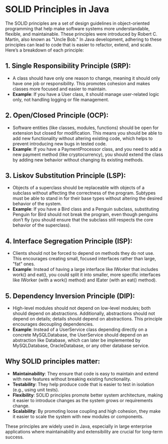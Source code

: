 # SOLID Principles in Java

The SOLID principles are a set of design guidelines in object-oriented programming that help make software systems more understandable, flexible, and maintainable. These principles were introduced by Robert C. Martin, also known as "Uncle Bob." In Java development, adhering to these principles can lead to code that is easier to refactor, extend, and scale. Here’s a breakdown of each principle:

## 1. Single Responsibility Principle (SRP):
- A class should have only one reason to change, meaning it should only have one job or responsibility. This promotes cohesion and makes classes more focused and easier to maintain.
- **Example**: If you have a User class, it should manage user-related logic only, not handling logging or file management.

## 2. Open/Closed Principle (OCP):
- Software entities (like classes, modules, functions) should be open for extension but closed for modification. This means you should be able to add new functionality without altering existing code, which helps to prevent introducing new bugs in tested code.
- **Example**: If you have a PaymentProcessor class, and you need to add a new payment method (like cryptocurrency), you should extend the class by adding new behavior without changing its existing methods.

## 3. Liskov Substitution Principle (LSP):
- Objects of a superclass should be replaceable with objects of a subclass without affecting the correctness of the program. Subtypes must be able to stand in for their base types without altering the desired behavior of the system.
- **Example**: If you have a Bird class and a Penguin subclass, substituting Penguin for Bird should not break the program, even though penguins don’t fly (you should ensure that the subclass still respects the core behavior of the superclass).

## 4. Interface Segregation Principle (ISP):
- Clients should not be forced to depend on methods they do not use. This encourages creating small, focused interfaces rather than large, "fat" ones.
- **Example**: Instead of having a large interface like IWorker that includes work() and eat(), you could split it into smaller, more specific interfaces like IWorker (with a work() method) and IEater (with an eat() method).

## 5. Dependency Inversion Principle (DIP):
- High-level modules should not depend on low-level modules; both should depend on abstractions. Additionally, abstractions should not depend on details; details should depend on abstractions. This principle encourages decoupling dependencies.
- **Example**: Instead of a UserService class depending directly on a concrete MySQLDatabase, the UserService should depend on an abstraction like Database, which can later be implemented by MySQLDatabase, OracleDatabase, or any other database service.

## Why SOLID principles matter:

- **Maintainability**: They ensure that code is easy to maintain and extend with new features without breaking existing functionality.
- **Testability**: They help produce code that is easier to test in isolation (e.g., using unit tests).
- **Flexibility**: SOLID principles promote better system architecture, making it easier to introduce changes as the system grows or requirements change.
- **Scalability**: By promoting loose coupling and high cohesion, they make it easier to scale the system with new modules or components.

These principles are widely used in Java, especially in large enterprise applications where maintainability and extensibility are crucial for long-term success.
